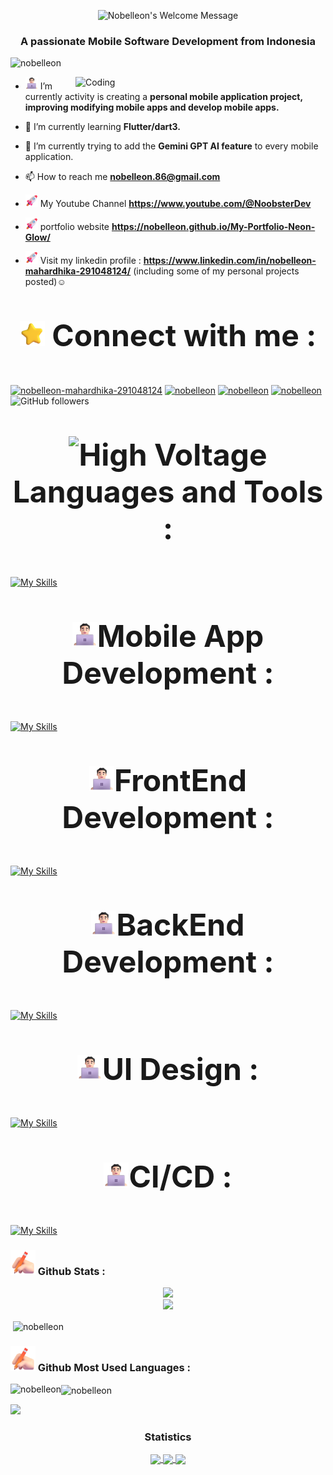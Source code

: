<p align="center">             
		<img alt="Nobelleon's Welcome Message"
			 src="https://readme-typing-svg.herokuapp.com?font=Fira+Code&size=28&pause=1000&color=B133A1&width=435&lines=Hallo+%F0%9F%91%8B%2C+I'm+Nobelleon+M">
</p> 
<h3 align="center">A passionate Mobile Software Development from Indonesia</h3>

<p align="left"> <img src="https://komarev.com/ghpvc/?username=Nobelleon&label=Profile%20views&color=0e75b6&style=flat" alt="nobelleon" /> </p>

<img align="right" alt="Coding" width="400" src="https://miro.medium.com/v2/resize:fit:1272/1*ZSVmWGcc1weENb0ShawWxw.gif">

- <img src="https://raw.githubusercontent.com/Tarikul-Islam-Anik/tarikul-islam-anik/main/assets/images/Man%20Technologist%20Light%20Skin%20Tone.png" width="20" height="20" > I’m currently activity is creating a **personal mobile application project, improving modifying mobile apps and develop mobile apps.**

- 🌱 I’m currently learning **Flutter/dart3.**

- 🌱 I’m currently trying to add the **Gemini GPT AI feature** to every mobile application.
  
- 📫 How to reach me **nobelleon.86@gmail.com**
  
- <img src="https://raw.githubusercontent.com/Tarikul-Islam-Anik/tarikul-islam-anik/main/assets/images/Rocket.png" width="20" height="20" > My Youtube Channel **https://www.youtube.com/@NoobsterDev**

- <img src="https://raw.githubusercontent.com/Tarikul-Islam-Anik/tarikul-islam-anik/main/assets/images/Rocket.png" width="20" height="20" > portfolio website **https://nobelleon.github.io/My-Portfolio-Neon-Glow/**
  
- <img src="https://raw.githubusercontent.com/Tarikul-Islam-Anik/tarikul-islam-anik/main/assets/images/Rocket.png" width="20" height="20" > Visit my linkedin profile :  **https://www.linkedin.com/in/nobelleon-mahardhika-291048124/** (including some of my personal projects posted)☺️

## <p style="font-family:var(--ff-philosopher);font-size:3rem;text-align:center;"><img src="https://raw.githubusercontent.com/Tarikul-Islam-Anik/tarikul-islam-anik/main/assets/images/Star.png" width="40" height="40"/> Connect with me :</p>
<p align="left">
<a href="https://www.linkedin.com/in/nobelleon-mahardhika-291048124/" target="blank"><img align="center" src="https://raw.githubusercontent.com/rahuldkjain/github-profile-readme-generator/master/src/images/icons/Social/linked-in-alt.svg" alt="nobelleon-mahardhika-291048124" height="30" width="40" /></a>
<a href="https://www.instagram.com/nobelleon/" target="blank"><img align="center" src="https://raw.githubusercontent.com/rahuldkjain/github-profile-readme-generator/master/src/images/icons/Social/instagram.svg" alt="nobelleon" height="30" width="40" /></a>
<a href="https://web.facebook.com/n0beLLeon" target="blank"><img align="center" src="https://raw.githubusercontent.com/rahuldkjain/github-profile-readme-generator/master/src/images/icons/Social/facebook.svg" alt="nobelleon" height="30" width="40" /></a>
<a href="https://www.youtube.com/@NoobsterDev" target="blank"><img align="center" src="https://raw.githubusercontent.com/rahuldkjain/github-profile-readme-generator/master/src/images/icons/Social/youtube.svg" alt="nobelleon" height="30" width="40" /></a>
<img alt="GitHub followers" src="https://img.shields.io/github/followers/nobelleon">

  
  
</p>

## <p style="font-family:var(--ff-philosopher);font-size:3rem;text-align:center;"><img src="https://raw.githubusercontent.com/Tarikul-Islam-Anik/Animated-Fluent-Emojis/master/Emojis/Travel%20and%20places/High%20Voltage.png" alt="High Voltage" width="40" height="40" />Languages and Tools :</p>

[![My Skills](https://skillicons.dev/icons?i=dart,flutter,javascript,cpp,java,golang,html,css,laravel,postman,mysql,firebase,git,gitlab,github,figma,vscode&theme=light)](https://nobelleon.dev)

## <p style="font-family:var(--ff-philosopher);font-size:3rem;text-align:center;"><img src="https://raw.githubusercontent.com/Tarikul-Islam-Anik/tarikul-islam-anik/main/assets/images/Man%20Technologist%20Light%20Skin%20Tone.png" width="40" height="40" >Mobile App Development :</p>

[![My Skills](https://skillicons.dev/icons?i=flutter,dart,ai,svg&theme=light)](https://nobelleon.dev)

## <p style="font-family:var(--ff-philosopher);font-size:3rem;text-align:center;"><img src="https://raw.githubusercontent.com/Tarikul-Islam-Anik/tarikul-islam-anik/main/assets/images/Man%20Technologist%20Light%20Skin%20Tone.png" width="40" height="40" >FrontEnd Development :</p>

[![My Skills](https://skillicons.dev/icons?i=flutter,html,css,javascript,java,golang,laravel&theme=light)](https://nobelleon.dev)

## <p style="font-family:var(--ff-philosopher);font-size:3rem;text-align:center;"><img src="https://raw.githubusercontent.com/Tarikul-Islam-Anik/tarikul-islam-anik/main/assets/images/Man%20Technologist%20Light%20Skin%20Tone.png" width="40" height="40" >BackEnd Development :</p>

[![My Skills](https://skillicons.dev/icons?i=firebase,mysql,golang,postman&theme=light)](https://nobelleon.dev)

## <p style="font-family:var(--ff-philosopher);font-size:3rem;text-align:center;"><img src="https://raw.githubusercontent.com/Tarikul-Islam-Anik/tarikul-islam-anik/main/assets/images/Man%20Technologist%20Light%20Skin%20Tone.png" width="40" height="40" >UI Design :</p>
 
[![My Skills](https://skillicons.dev/icons?i=figma&theme=light)](https://nobelleon.dev)

## <p style="font-family:var(--ff-philosopher);font-size:3rem;text-align:center;"><img src="https://raw.githubusercontent.com/Tarikul-Islam-Anik/tarikul-islam-anik/main/assets/images/Man%20Technologist%20Light%20Skin%20Tone.png" width="40" height="40" >CI/CD :</p>

[![My Skills](https://skillicons.dev/icons?i=git,github,gitlab&theme=light)](https://nobelleon.dev)


<h3 align="left"><img src="https://raw.githubusercontent.com/Tarikul-Islam-Anik/tarikul-islam-anik/main/assets/images/Writing%20Hand%20Light%20Skin%20Tone.png" alt="Rocket" width="40" height="40" /> Github Stats :</h3>

<div align="center">
    <img width="600" src="https://github-profile-trophy.vercel.app/?username=nobelleon&column=5" /> 
</div>

<div align="center">
  <img src="https://github-readme-activity-graph.vercel.app/graph?username=nobelleon&true&hide_border=true" />
</div>

<p>&nbsp;<img align="center" src="https://github-readme-stats.vercel.app/api?username=nobelleon&show_icons=true&locale=en" alt="nobelleon" /></p> 

<h3 align="left"><img src="https://raw.githubusercontent.com/Tarikul-Islam-Anik/tarikul-islam-anik/main/assets/images/Writing%20Hand%20Light%20Skin%20Tone.png" alt="Rocket" width="40" height="40" /> Github Most Used Languages :</h3>
<p><img align="left" src="https://github-readme-stats.vercel.app/api/top-langs?username=nobelleon&show_icons=true&locale=en&layout=compact" alt="nobelleon" /></p>

<p><img align="center" src="https://github-readme-streak-stats.herokuapp.com/?user=nobelleon&" alt="nobelleon" /></p>

<img src="https://user-images.githubusercontent.com/73097560/115834477-dbab4500-a447-11eb-908a-139a6edaec5c.gif"><h3 align="center">Statistics</h3>
<div align="center">
<a href="https://github.com/nobelleon">
<img align="center" src="http://github-profile-summary-cards.vercel.app/api/cards/most-commit-language?username=nobelleon" height="180em" />
<img align="center" src="http://github-profile-summary-cards.vercel.app/api/cards/repos-per-language?username=nobelleon" height="180em" />
<img align="center" src="http://github-profile-summary-cards.vercel.app/api/cards/profile-details?username=nobelleon" height="180em" />
</div>
<br>



